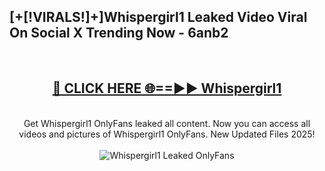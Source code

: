 <h2>[+[!VIRALS!]+]Whispergirl1 Leaked Video Viral On Social X Trending Now - 6anb2</h2>
<br>
<div align="center">
<h2><a href="https://libra.edu.pl?Whispergirl1" rel="nofollow">🔴 CLICK HERE 🌐==►► Whispergirl1</a></h2>
<br>
Get Whispergirl1 OnlyFans leaked all content. Now you can access all videos and pictures of Whispergirl1 OnlyFans. New Updated Files 2025!
<br>
<br>
<a href="https://libra.edu.pl?Whispergirl1" rel="nofollow" data-target="animated-image.originalLink"><img src="https://i.ibb.co.com/WyWwxjT/player-gif2.gif" alt="Whispergirl1 Leaked OnlyFans" style="max-width: 100%; display: inline-block;" data-target="animated-image.originalImage"></a>
</div>
<br>